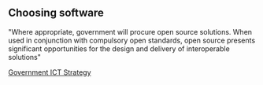 ## Choosing software
"Where appropriate, government will procure open source solutions. When used in conjunction with compulsory open 
standards, open source presents significant opportunities for the design and delivery of interoperable solutions"

[Government ICT Strategy](https://www.gov.uk/government/uploads/system/uploads/attachment_data/file/85968/uk-government-government-ict-strategy_0.pdf)